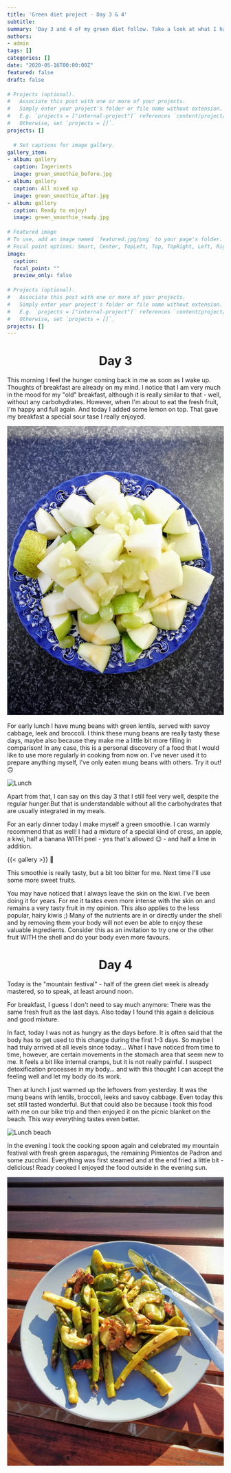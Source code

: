 ```yaml
---
title: 'Green diet project - Day 3 & 4'
subtitle: 
summary: 'Day 3 and 4 of my green diet follow. Take a look at what I have on the menu these days and how my process is continues.' 
authors:
- admin
tags: []
categories: []
date: "2020-05-16T00:00:00Z"
featured: false
draft: false

# Projects (optional).
#   Associate this post with one or more of your projects.
#   Simply enter your project's folder or file name without extension.
#   E.g. `projects = ["internal-project"]` references `content/project/deep-learning/index.md`.
#   Otherwise, set `projects = []`.
projects: []

  # Set captions for image gallery.
gallery_item:
- album: gallery
  caption: Ingerients
  image: green_smoothie_before.jpg
- album: gallery
  caption: All mixed up
  image: green_smoothie_after.jpg
- album: gallery
  caption: Ready to enjoy!
  image: green_smoothie_ready.jpg

# Featured image
# To use, add an image named `featured.jpg/png` to your page's folder.
# Focal point options: Smart, Center, TopLeft, Top, TopRight, Left, Right, BottomLeft, Bottom, BottomRight
image:
  caption: 
  focal_point: ""
  preview_only: false

# Projects (optional).
#   Associate this post with one or more of your projects.
#   Simply enter your project's folder or file name without extension.
#   E.g. `projects = ["internal-project"]` references `content/project/deep-learning/index.md`.
#   Otherwise, set `projects = []`.
projects: []
---
```

<center>

# Day 3
</center>

This morning I feel the hunger coming back in me as soon as I wake up. Thoughts of breakfast are already on my mind. I notice that I am very much in the mood for my "old" breakfast, although it is really similar to that - well, without any carbohydrates. However, when I'm about to eat the fresh fruit, I'm happy and full again. And today I added some lemon on top. That gave my breakfast a special sour tase I really enjoyed. 

![Breakfast](breakfast.jpg)

For early lunch I have mung beans with green lentils, served with savoy cabbage, leek and broccoli. I think these mung beans are really tasty these days, maybe also because they make me a little bit more filling in comparison!  In any case, this is a personal discovery of a food that I would like to use more regularly in cooking from now on. I've never used it to prepare anything myself, I've only eaten mung beans with others. Try it out! 🙃

![Lunch](brokkoli_day3.jpg)

Apart from that, I can say on this day 3 that I still feel very well, despite the regular hunger.But that is understandable without all the carbohydrates that are usually integrated in my meals. 


For an early dinner today I make myself a green smoothie. I can warmly recommend that as well! I had a mixture of a special kind of cress, an apple, a kiwi, half a banana WITH peel - yes that's allowed 😉 - and half a lime in addition. 

{{< gallery >}} 💚

This smoothie is really tasty, but a bit too bitter for me. Next time I'll use some more sweet fruits.

You may have noticed that I always leave the skin on the kiwi. I've been doing it for years. For me it tastes even more intense with the skin on and remains a very tasty fruit in my opinion. This also applies to the less popular, hairy kiwis ;) Many of the nutrients are in or directly under the shell and by removing them your body will not even be able to enjoy these valuable ingredients. Consider this as an invitation to try one or the other fruit WITH the shell and do your body even more favours. 

<center>

# Day 4
</center>

Today is the "mountain festival" - half of the green diet week is already mastered, so to speak, at least around noon. 

For breakfast, I guess I don't need to say much anymore: There was the same fresh fruit as the last days. Also today I found this again a delicious and good mixture.

In fact, today I was not as hungry as the days before. It is often said that the body has to get used to this change during the first 1-3 days. So maybe I had truly arrived at all levels since today... 
What I have noticed from time to time, however, are certain movements in the stomach area that seem new to me. It feels a bit like internal cramps, but it is not really painful. I suspect detoxification processes in my body... and with this thought I can accept the feeling well and let my body do its work.

Then at lunch I just warmed up the leftovers from yesterday. It was the mung beans with lentils, broccoli, leeks and savoy cabbage. Even today this set still tasted wonderful. But that could also be because I took this food with me on our bike trip and then enjoyed it on the picnic blanket on the beach. This way everything tastes even better. 

![Lunch beach](lunch_beach_day4.jpg)

In the evening I took the cooking spoon again and celebrated my mountain festival with fresh green asparagus, the remaining Pimientos de Padron and some zucchini. Everything was first steamed and at the end fried a little bit - delicious! 
Ready cooked I enjoyed the food outside in the evening sun. 

![Dinner sunset](dinner_day4.jpg)